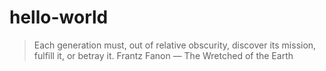 # hello-world
> Each generation must, out of relative obscurity, discover its mission, fulfill it, or betray it.
Frantz Fanon — The Wretched of the Earth
